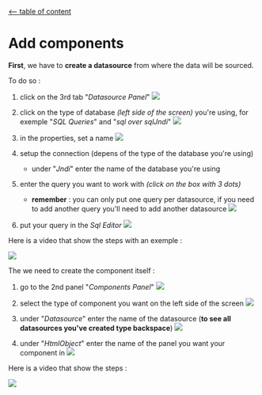 [<-- table of content](Create%20a%20dashboard.md)

# Add components

**First**, we have to __create a datasource__ from where the data will be sourced.

To do so :
1. click on the 3rd tab "*Datasource Panel*"
![](https://i.imgur.com/e5epepa.png)

2. click on the type of database *(left side of the screen)* you're using, for exemple "*SQL Queries*" and "*sql over sqlJndi*"
![](https://i.imgur.com/KzpP7Ob.png)

3. in the properties, set a name
![](https://i.imgur.com/7BieD2G.png)

4. setup the connection (depens of the type of the database you're using)
	* under "*Jndi*" enter the name of the database you're using
5. enter the query you want to work with *(click on the box with 3 dots)*
	* **remember** : you can only put one query per datasource, if you need to add another query you'll need to add another datasource
![](https://i.imgur.com/L3h2t9d.png)

6. put your query in the *Sql Editor*
![](https://i.imgur.com/gLSoSXu.png)

Here is a video that show the steps with an exemple :

![](https://i.imgur.com/l9bSUEC.gif)

The we need to create the component itself :
1. go to the 2nd panel "*Components Panel*"
![](https://i.imgur.com/06JSgtD.png)

2. select the type of component you want on the left side of the screen
![](https://i.imgur.com/1hGbwPa.png)

3. under "*Datasource*" enter the name of the datasource (**to see all datasources you've created type backspace**)
![](https://i.imgur.com/HWPYL9G.png)

4. under "*HtmlObject*" enter the name of the panel you want your component in
![](https://i.imgur.com/vGIIjEJ.png)

Here is a video that show the steps :

![](https://i.imgur.com/nJUX23f.gif)
